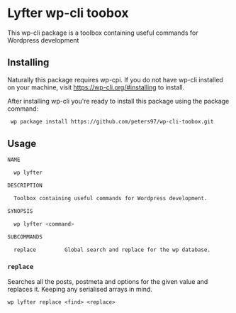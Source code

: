 # Lyfter wp-cli toobox
This wp-cli package is a toolbox containing useful commands for Wordpress development

## Installing
Naturally this package requires wp-cpi. If you do not have wp-cli installed on your machine, visit https://wp-cli.org/#installing to install.

After installing wp-cli you're ready to install this package using the package command:

```bash
 wp package install https://github.com/peters97/wp-cli-toobox.git
```

## Usage
```bash
NAME

  wp lyfter

DESCRIPTION

  Toolbox containing useful commands for Wordpress development.

SYNOPSIS

  wp lyfter <command>

SUBCOMMANDS

  replace         Global search and replace for the wp database.

```


### `replace`
Searches all the posts, postmeta and options for the given value and replaces it. Keeping any serialised arrays in mind.

```
wp lyfter replace <find> <replace>
```